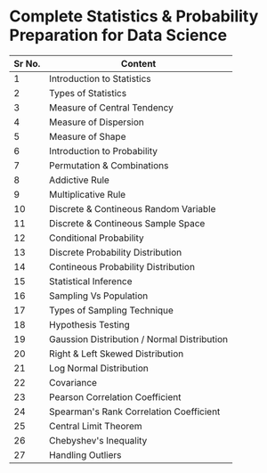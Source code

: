 # Complete Statistics & Probability Preparation for Data Science

|Sr No.|Content|
|---|---|
|1|Introduction to Statistics|
|2|Types of Statistics|
|3|Measure of Central Tendency|
|4|Measure of Dispersion|
|5|Measure of Shape|
|6|Introduction to Probability|
|7|Permutation & Combinations|
|8|Addictive Rule|
|9|Multiplicative Rule|
|10|Discrete & Contineous Random Variable|
|11|Discrete & Contineous Sample Space|
|12|Conditional Probability|
|13|Discrete Probability Distribution|
|14|Contineous Probability Distribution|
|15|Statistical Inference|
|16|Sampling Vs Population|
|17|Types of Sampling Technique|
|18|Hypothesis Testing|
|19|Gaussion Distribution / Normal Distribution|
|20|Right & Left Skewed Distribution|
|21|Log Normal Distribution|
|22|Covariance|
|23|Pearson Correlation Coefficient|
|24|Spearman's Rank Correlation Coefficient|
|25|Central Limit Theorem|
|26|Chebyshev's Inequality|
|27|Handling Outliers|









